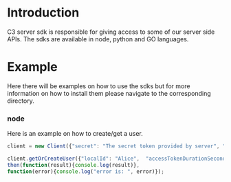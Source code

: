 # Introduction

C3 server sdk is responsible for giving access to some of our server side APIs. The sdks are available in node, python and GO languages.


# Example

Here there will be examples on how to use the sdks but for more information on how to install them please navigate to the corresponding directory.


### node
Here is an example on how to create/get a user.

```javascript
client = new Client({"secret": "The secret token provided by server", "serverUrl": "https://apServer"});
```


```javascript
client.getOrCreateUser({"localId": "Alice",  "accessTokenDurationSeconds": 100}).
then(function(result){console.log(result)},
function(error){console.log("error is: ", error)});
```
